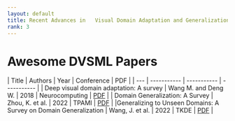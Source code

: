 ```yaml
---
layout: default
title: Recent Advances in   Visual Domain Adaptation and Generalization
rank: 3
---
```

# Awesome DVSML Papers

| Title | Authors | Year | Conference | PDF |
| --- | ----------- | ----------- | ----------- |
| Deep visual domain adaptation: A survey | Wang M. and Deng W. | 2018  | Neurocomputing | [PDF](https://www.sciencedirect.com/science/article/pii/S0925231218306684?casa_token=Z24d_YfkXT8AAAAA:ScPEf9saFQionHrwN8MY7ROzxzqoOXyiie40w47ey2jVdfd-GMywfevMwkw1jF1yG7GubL52sps8) |
| Domain Generalization: A Survey | Zhou, K. et al. | 2022 | TPAMI | [PDF](https://arxiv.org/abs/2103.02503) |
|Generalizing to Unseen Domains: A Survey on Domain Generalization | Wang, J. et al. | 2022 | TKDE | [PDF](https://arxiv.org/abs/2103.03097) |
